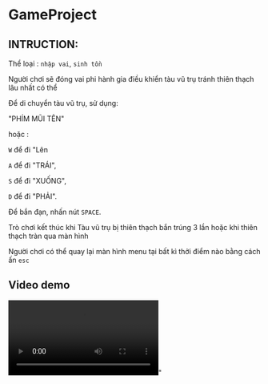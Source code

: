 # GameProject
## INTRUCTION:
Thể loại : `nhập vai`, `sinh tồn`

 Người chơi sẽ đóng vai phi hành gia điều khiển tàu vũ trụ tránh thiên
thạch lâu nhất có thể

Để di chuyển tàu vũ trụ, sử dụng:

"PHÍM MŨI TÊN" 

hoặc :

 `W` để đi "Lên

`A` để đi "TRÁI", 

`S` để đi "XUỐNG",

`D` để đi "PHẢI".

Để bắn đạn, nhấn nút `SPACE`.

Trò chơi kết thúc khi Tàu vũ trụ bị thiên thạch bắn trúng 3 lần hoặc khi thiên thạch tràn qua màn hình

Người chơi có thể quay lại màn hình menu tại bất kì thởi điểm nào bằng
cách ấn `esc`

## Video demo
<video controls src="Demo-1.mp4" title="Title"></video>"



